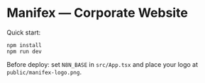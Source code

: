 # Manifex — Corporate Website

Quick start:

```
npm install
npm run dev
```

Before deploy: set `N8N_BASE` in `src/App.tsx` and place your logo at `public/manifex-logo.png`.
